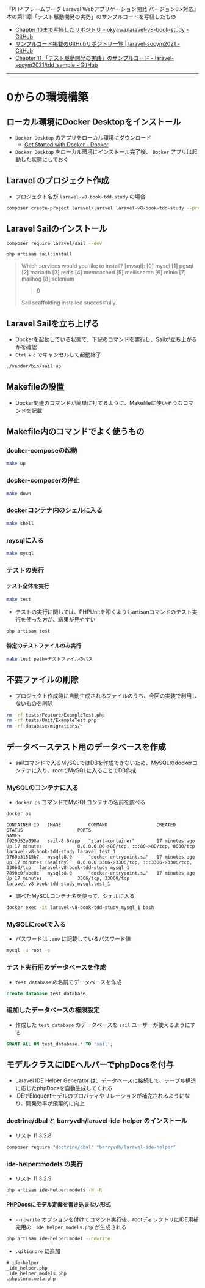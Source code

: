 『PHP フレームワーク Laravel Webアプリケーション開発 バージョン8.x対応』本の第11章「テスト駆動開発の実勢」のサンプルコードを写経したもの

- [Chapter 10まで写経したリポジトリ - okyawa/laravel-v8-book-study - GitHub](https://github.com/okyawa/laravel-v8-book-study)
- [サンプルコード掲載のGitHubリポジトリ一覧 | laravel-socym2021 - GitHub](https://github.com/laravel-socym2021)
- [Chapter 11 「テスト駆動開発の実践」のサンプルコード - laravel-socym2021/tdd_sample - GitHub](https://github.com/laravel-socym2021/tdd_sample)


---


# 0からの環境構築

## ローカル環境にDocker Desktopをインストール

- `Docker Desktop` のアプリをローカル環境にダウンロード
  - [Get Started with Docker - Docker](https://www.docker.com/get-started)
- `Docker Desktop` をローカル環境にインストール完了後、 `Docker` アプリは起動した状態にしておく

## Laravel のプロジェクト作成

- プロジェクト名が `laravel-v8-book-tdd-study` の場合
``` sh
composer create-project laravel/laravel laravel-v8-book-tdd-study --prefer-dist
```

## Laravel Sailのインストール

```sh
composer require laravel/sail --dev
```

```sh
php artisan sail:install
```

> Which services would you like to install? [mysql]:
>  [0] mysql
>  [1] pgsql
>  [2] mariadb
>  [3] redis
>  [4] memcached
>  [5] meilisearch
>  [6] minio
>  [7] mailhog
>  [8] selenium
> > 0
> 
> Sail scaffolding installed successfully.


## Laravel Sailを立ち上げる

- Dockerを起動している状態で、下記のコマンドを実行し、Sailが立ち上がるかを確認
- `Ctrl` + `c` でキャンセルして起動終了

```sh
./vendor/bin/sail up
```


## Makefileの設置

- Docker関連のコマンドが簡単に打てるように、Makefileに使いそうなコマンドを記載

## Makefile内のコマンドでよく使うもの

### docker-composeの起動

```sh
make up
```

### docker-composerの停止

```sh
make down
```

### dockerコンテナ内のシェルに入る

```sh
make shell
```

### mysqlに入る

```sh
make mysql
```

### テストの実行

#### テスト全体を実行

```sh
make test
```

- テストの実行に関しては、PHPUnitを叩くよりもartisanコマンドのテスト実行を使った方が、結果が見やすい

```sh
php artisan test
```

#### 特定のテストファイルのみ実行

```sh
make test path=テストファイルのパス
```


## 不要ファイルの削除

- プロジェクト作成時に自動生成されるファイルのうち、今回の実装で利用しないものを削除

```sh
rm -rf tests/Feature/ExampleTest.php
rm -rf tests/Unit/ExampleTest.php
rm -rf database/migrations/*
```


## データベーステスト用のデータベースを作成

- sailコマンドで入るMySQLではDBを作成できないため、MySQLのdockerコンテナに入り、rootでMySQLに入ることでDB作成

### MySQLのコンテナに入る

- `docker ps` コマンドでMySQLコンテナの名前を調べる
```sh
docker ps
```

```
CONTAINER ID   IMAGE          COMMAND                  CREATED          STATUS                    PORTS                                                  NAMES
f920d52e098a   sail-8.0/app   "start-container"        17 minutes ago   Up 17 minutes             0.0.0.0:80->80/tcp, :::80->80/tcp, 8000/tcp            laravel-v8-book-tdd-study_laravel.test_1
9760b31515b7   mysql:8.0      "docker-entrypoint.s…"   17 minutes ago   Up 17 minutes (healthy)   0.0.0.0:3306->3306/tcp, :::3306->3306/tcp, 33060/tcp   laravel-v8-book-tdd-study_mysql_1
789bc0fabe0c   mysql:8.0      "docker-entrypoint.s…"   17 minutes ago   Up 17 minutes             3306/tcp, 33060/tcp                                    laravel-v8-book-tdd-study_mysql.test_1
```

- 調べたMySQLコンテナ名を使って、シェルに入る
```sh
docker exec -it laravel-v8-book-tdd-study_mysql_1 bash
```

### MySQLにrootで入る

- パスワードは `.env` に記載しているパスワード値
```sh
mysql -u root -p
```

### テスト実行用のデータベースを作成

- `test_database` の名前でデータベースを作成
```sql
create database test_database;
```

### 追加したデータベースの権限設定

- 作成した `test_database` のデータベースを `sail` ユーザーが使えるようにする
```sql
GRANT ALL ON test_database.* TO 'sail';
```


## モデルクラスにIDEヘルパーでphpDocsを付与

- Laravel IDE Helper Generator は、データベースに接続して、テーブル構造に応じたphpDocsを自動生成してくれる
- IDEでEloquentモデルのプロパティやリレーションが補完されるようになり、開発効率が飛躍的に向上

### doctrine/dbal と barryvdh/laravel-ide-helper のインストール

- リスト 11.3.2.8
```sh
composer require "doctrine/dbal" "barryvdh/laravel-ide-helper"
```

### ide-helper:models の実行

- リスト 11.3.2.9
```sh
php artisan ide-helper:models -W -R
```

#### PHPDocsにモデル定義を書き込まない形式

- `--nowrite` オプションを付けてコマンド実行後、rootディレクトリにIDE用補完用の `_ide_helper_models.php` が生成される
```sh
php artisan ide-helper:model --nowrite
```

- `.gitignore` に追加
```
# ide-helper
_ide_helper.php
_ide_helper_models.php
.phpstorm.meta.php
````
